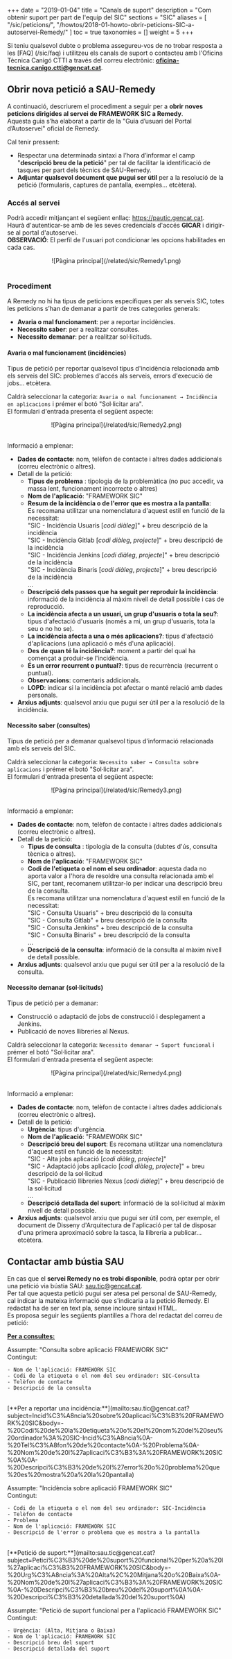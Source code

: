 +++
date = "2019-01-04"
title = "Canals de suport"
description = "Com obtenir suport per part de l'equip del SIC"
sections = "SIC"
aliases = [
    "/sic/peticions/",
    "/howtos/2018-01-howto-obrir-peticions-SIC-a-autoservei-Remedy/"
]
toc = true
taxonomies = []
weight = 5
+++

Si teniu qualsevol dubte o problema assegureu-vos de no trobar resposta a les [FAQ] (/sic/faq) i utilitzeu els canals de suport o contacteu amb l'Oficina Tècnica Canigó CTTI a través del correu electrònic: **oficina-tecnica.canigo.ctti@gencat.cat**.

## Obrir nova petició a SAU-Remedy

A continuació, descriurem el procediment a seguir per a **obrir noves peticions dirigides al servei de FRAMEWORK SIC a Remedy**. <br/>
Aquesta guia s’ha elaborat a partir de la "Guia d’usuari del Portal d’Autoservei" oficial de Remedy. <br/>

Cal tenir pressent:

* Respectar una determinada sintaxi a l’hora d’informar el camp "**descripció breu de la petició**" per tal de facilitar la identificació de tasques per part dels tècnics de SAU-Remedy.
* **Adjuntar qualsevol document que pugui ser útil** per a la resolució de la petició (formularis, captures de pantalla, exemples... etcètera).

### Accés al servei

Podrà accedir mitjançant el següent enllaç: https://pautic.gencat.cat. <br/>
Haurà d'autenticar-se amb de les seves credencials d'accés **GICAR** i dirigir-se al portal d'autoservei. <br/>
**OBSERVACIÓ**: El perfil de l'usuari pot condicionar les opcions habilitades en cada cas.
<CENTER>![Pàgina principal](/related/sic/Remedy1.png)</center>
<br/>

### Procediment

A Remedy no hi ha tipus de peticions específiques per als serveis SIC, totes les peticions s’han de demanar a partir de tres categories generals: 

* **Avaria o mal funcionament**: per a reportar incidències.
* **Necessito saber**: per a realitzar consultes.
* **Necessito demanar**: per a realitzar sol·licituds.

#### Avaria o mal funcionament (incidències)

Tipus de petició per reportar qualsevol tipus d'incidència relacionada amb els serveis del SIC: problemes d'accés als serveis, errors d'execució de jobs... etcètera.

Caldrà seleccionar la categoria: `Avaria o mal funcionament → Incidència en aplicacions` i prémer el botó "Sol·licitar ara". <br/>
El formulari d'entrada presenta el següent aspecte:
<CENTER>![Pàgina principal](/related/sic/Remedy2.png)</center>
<br/>

Informació a emplenar:

* **Dades de contacte**: nom, telèfon de contacte i altres dades addicionals (correu electrònic o altres).
* Detall de la petició:
	- **Tipus de problema** : tipologia de la problemàtica (no puc accedir, va massa lent, funcionament incorrecte o altres)
	- **Nom de l'aplicació**: "FRAMEWORK SIC"
	- **Resum de la incidència o de l'error que es mostra a la pantalla**: <br/>
	  Es recomana utilitzar una nomenclatura d'aquest estil en funció de la necessitat: <br/>
	  "SIC - Incidència Usuaris [_codi diàleg_]" + breu descripció de la incidència <br/>
	  "SIC - Incidència Gitlab [_codi diàleg_, _projecte_]" + breu descripció de la incidència <br/>
	  "SIC - Incidència Jenkins [_codi diàleg_, _projecte_]" + breu descripció de la incidència <br/>
	  "SIC - Incidència Binaris [_codi diàleg_, _projecte_]" + breu descripció de la incidència <br/>
	  ...	
	- **Descripció dels passos que ha seguit per reproduir la incidència**: informació de la incidència al màxim nivell de detall possible i cas de reproducció.
	- **La incidència afecta a un usuari, un grup d'usuaris o tota la seu?**: tipus d'afectació d'usuaris (només a mi, un grup d'usuaris, tota la seu o no ho se).
	- **La incidència afecta a una o més aplicacions?**: tipus d'afectació d'aplicacions (una aplicació o més d'una aplicació).
	- **Des de quan té la incidència?**: moment a partir del qual ha començat a produir-se l'incidència.
	- **És un error recurrent o puntual?**: tipus de recurrència (recurrent o puntual).
	- **Observacions**: comentaris addicionals. 
	- **LOPD**: indicar si la incidència pot afectar o manté relació amb dades personals.
* **Arxius adjunts**: qualsevol arxiu que pugui ser útil per a la resolució de la incidència.

#### Necessito saber (consultes)

Tipus de petició per a demanar qualsevol tipus d'informació relacionada amb els serveis del SIC.

Caldrà seleccionar la categoria: `Necessito saber → Consulta sobre aplicacions` i prémer el botó "Sol·licitar ara". <br/>
El formulari d'entrada presenta el següent aspecte:
<CENTER>![Pàgina principal](/related/sic/Remedy3.png)</center>
<br/>

Informació a emplenar:

* **Dades de contacte**: nom, telèfon de contacte i altres dades addicionals (correu electrònic o altres).
* Detall de la petició:
	- **Tipus de consulta** : tipologia de la consulta (dubtes d'ús, consulta tècnica o altres).
	- **Nom de l'aplicació**: "FRAMEWORK SIC"
	- **Codi de l'etiqueta o el nom el seu ordinador**: aquesta dada no aporta valor a l'hora de resoldre una consulta relacionada amb el SIC, per tant, recomanem utilitzar-lo per indicar una descripció breu de la consulta. <br/>
	Es recomana utilitzar una nomenclatura d'aquest estil en funció de la necessitat: <br/>
	  "SIC - Consulta Usuaris" + breu descripció de la consulta <br/>
	  "SIC - Consulta Gitlab" + breu descripció de la consulta <br/>
	  "SIC - Consulta Jenkins" + breu descripció de la consulta <br/>
	  "SIC - Consulta Binaris" + breu descripció de la consulta <br/>
	  ...	
	- **Descripció de la consulta**: informació de la consulta al màxim nivell de detall possible.
* **Arxius adjunts**: qualsevol arxiu que pugui ser útil per a la resolució de la consulta.

#### Necessito demanar (sol·licituds)

Tipus de petició per a demanar:

* Construcció o adaptació de jobs de construcció i desplegament a Jenkins.
* Publicació de noves llibreries al Nexus.

Caldrà seleccionar la categoria: `Necessito demanar → Suport funcional` i prémer el botó "Sol·licitar ara". <br/>
El formulari d'entrada presenta el següent aspecte:
<CENTER>![Pàgina principal](/related/sic/Remedy4.png)</center>
<br/>

Informació a emplenar:

* **Dades de contacte**: nom, telèfon de contacte i altres dades addicionals (correu electrònic o altres).
* Detall de la petició:
	- **Urgència**: tipus d'urgència.
	- **Nom de l'aplicació**: "FRAMEWORK SIC"
	- **Descripció breu del suport**:
	  Es recomana utilitzar una nomenclatura d'aquest estil en funció de la necessitat: <br/>
	  "SIC - Alta jobs aplicació [_codi diàleg_, _projecte_]" <br/>
	  "SIC - Adaptació jobs aplicacio [_codi diàleg_, _projecte_]" + breu descripció de la sol·licitud <br/>
	  "SIC - Publicació llibreries Nexus [_codi diàleg_]" + breu descripció de la sol·licitud <br/>
	  ...	
	- **Descripció detallada del suport**: informació de la sol·licitud al màxim nivell de detall possible.
* **Arxius adjunts**: qualsevol arxiu que pugui ser útil com, per exemple, el document de Disseny d'Arquitectura de l'aplicació per tal de disposar d'una primera aproximació sobre la tasca, la llibreria a publicar... etcètera.

## Contactar amb bústia SAU

En cas que el **servei Remedy no es trobi disponible**, podrà optar per obrir una petició via bústia SAU: [sau.tic@gencat.cat](mailto:sau.tic@gencat.cat). <br/>
Per tal que aquesta petició pugui ser atesa pel personal de SAU-Remedy, cal indicar la mateixa informació que s'indicaria a la petició Remedy. El redactat ha de ser en text pla, sense incloure sintaxi HTML. <br/>
Es proposa seguir les següents plantilles a l'hora del redactat del correu de petició:

[**Per a consultes:**](mailto:sau.tic@gencat.cat?subject=Consulta%20sobre%20aplicaci%C3%B3%20FRAMEWORK%20SIC&body=-%20Nom%20de%20l%27aplicaci%C3%B3%3A%20FRAMEWORK%20SIC%0A-%20Codi%20de%20la%20etiqueta%20o%20el%20nom%20del%20seu%20ordinador%3A%20SIC-Consulta%0A-%20Tel%C3%A8fon%20de%20contacte%0A%0A-%20Descripci%C3%B3%20de%20la%20consulta)

Assumpte: "Consulta sobre aplicació FRAMEWORK SIC"  <br/>
Contingut:

	- Nom de l'aplicació: FRAMEWORK SIC
	- Codi de la etiqueta o el nom del seu ordinador: SIC-Consulta
	- Telèfon de contacte
	- Descripció de la consulta
		  
<br/>
[**Per a reportar una incidència:**](mailto:sau.tic@gencat.cat?subject=Incid%C3%A8ncia%20sobre%20aplicaci%C3%B3%20FRAMEWORK%20SIC&body=-%20Codi%20de%20la%20etiqueta%20o%20el%20nom%20del%20seu%20ordinador%3A%20SIC-Incid%C3%A8ncia%0A-%20Tel%C3%A8fon%20de%20contacte%0A-%20Problema%0A-%20Nom%20de%20l%27aplicaci%C3%B3%3A%20FRAMEWORK%20SIC%0A%0A-%20Descripci%C3%B3%20de%20l%27error%20o%20problema%20que%20es%20mostra%20a%20la%20pantalla)

Assumpte: "Incidència sobre aplicació FRAMEWORK SIC"  <br/>
Contingut:

	- Codi de la etiqueta o el nom del seu ordinador: SIC-Incidència
	- Telèfon de contacte
	- Problema
	- Nom de l'aplicació: FRAMEWORK SIC
	- Descripció de l'error o problema que es mostra a la pantalla
	
<br/>
[**Petició de suport:**](mailto:sau.tic@gencat.cat?subject=Petici%C3%B3%20de%20suport%20funcional%20per%20a%20l%27aplicaci%C3%B3%20FRAMEWORK%20SIC&body=-%20Urg%C3%A8ncia%3A%20Alta%2C%20Mitjana%20o%20Baixa%0A-%20Nom%20de%20l%27aplicaci%C3%B3%3A%20FRAMEWORK%20SIC%0A-%20Descripci%C3%B3%20breu%20del%20suport%0A%0A-%20Descripci%C3%B3%20detallada%20del%20suport%0A)

Assumpte: "Petició de suport funcional per a l'aplicació FRAMEWORK SIC" <br/>
Contingut:

	- Urgència: (Alta, Mitjana o Baixa)
	- Nom de l'aplicació: FRAMEWORK SIC
	- Descripció breu del suport
	- Descripció detallada del suport
